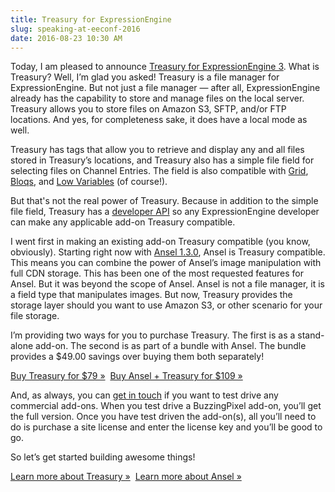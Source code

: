 ```yaml
---
title: Treasury for ExpressionEngine
slug: speaking-at-eeconf-2016
date: 2016-08-23 10:30 AM
---
```


Today, I am pleased to announce [Treasury for ExpressionEngine 3]. What is Treasury? Well, I’m glad you asked! Treasury is a file manager for ExpressionEngine. But not just a file manager — after all, ExpressionEngine already has the capability to store and manage files on the local server. Treasury allows you to store files on Amazon S3, SFTP, and/or FTP locations. And yes, for completeness sake, it does have a local mode as well.

Treasury has tags that allow you to retrieve and display any and all files stored in Treasury’s locations, and Treasury also has a simple file field for selecting files on Channel Entries. The field is also compatible with [Grid], [Bloqs], and [Low Variables] (of course!).

But that's not the real power of Treasury. Because in addition to the simple file field, Treasury has a [developer API] so any ExpressionEngine developer can make any applicable add-on Treasury compatible.

I went first in making an existing add-on Treasury compatible (you know, obviously). Starting right now with [Ansel 1.3.0], Ansel is Treasury compatible. This means you can combine the power of Ansel&rsquo;s image manipulation with full CDN storage. This has been one of the most requested features for Ansel. But it was beyond the scope of Ansel. Ansel is not a file manager, it is a field type that manipulates images. But now, Treasury provides the storage layer should you want to use Amazon S3, or other scenario for your file storage.

I’m providing two ways for you to purchase Treasury. The first is as a stand-alone add-on. The second is as part of a bundle with Ansel. The bundle provides a $49.00 savings over buying them both separately!

<p><div class="u--centered"><a href="https://devot-ee.com/add-ons/treasury" class="button button--outlined">Buy Treasury for $79 »</a>&nbsp;&nbsp;<a href="https://devot-ee.com/add-ons/ansel-treasury" class="button button--outlined">Buy Ansel + Treasury for $109 »</a></div></p>

And, as always, you can [get in touch] if you want to test drive any commercial add-ons. When you test drive a BuzzingPixel add-on, you’ll get the full version. Once you have test driven the add-on(s), all you’ll need to do is purchase a site license and enter the license key and you’ll be good to go.

So let’s get started building awesome things!

<p><div class="u--centered"><a href="/software/treasury" class="button button--outlined">Learn more about Treasury »</a>&nbsp;&nbsp;<a href="/software/ansel-ee" class="button button--outlined">Learn more about Ansel »</a></div></p>

[Treasury for ExpressionEngine 3]: /software/treasury
[Grid]: https://docs.expressionengine.com/latest/fieldtypes/grid.html
[Bloqs]: http://www.qdigitalstudio.com/bloqs
[Low Variables]: http://gotolow.com/addons/low-variables
[developer API]: /software/treasury/documentation/developers
[Ansel 1.3.0]: /software/ansel-ee/changelog/1-3-0
[get in touch]: /contact
